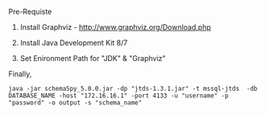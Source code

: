 Pre-Requiste

1. Install Graphviz - http://www.graphviz.org/Download.php
  
2. Install Java Development Kit 8/7

3. Set Enironment Path for "JDK" & "Graphviz"


Finally,


`java -jar schemaSpy_5.0.0.jar -dp "jtds-1.3.1.jar" -t mssql-jtds  -db DATABASE_NAME -host "172.16.16.1" -port 4133 -u "username" -p "password" -o output -s "schema_name" `
